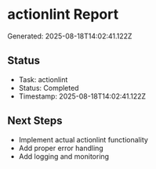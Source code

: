 # actionlint Report

Generated: 2025-08-18T14:02:41.122Z

## Status
- Task: actionlint
- Status: Completed
- Timestamp: 2025-08-18T14:02:41.122Z

## Next Steps
- Implement actual actionlint functionality
- Add proper error handling
- Add logging and monitoring
